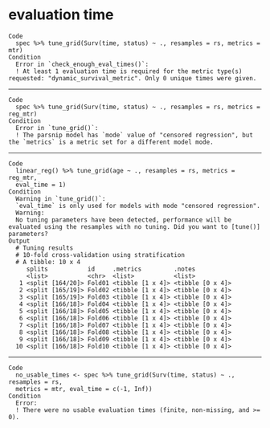 # evaluation time

    Code
      spec %>% tune_grid(Surv(time, status) ~ ., resamples = rs, metrics = mtr)
    Condition
      Error in `check_enough_eval_times()`:
      ! At least 1 evaluation time is required for the metric type(s) requested: "dynamic_survival_metric". Only 0 unique times were given.

---

    Code
      spec %>% tune_grid(Surv(time, status) ~ ., resamples = rs, metrics = reg_mtr)
    Condition
      Error in `tune_grid()`:
      ! The parsnip model has `mode` value of "censored regression", but the `metrics` is a metric set for a different model mode.

---

    Code
      linear_reg() %>% tune_grid(age ~ ., resamples = rs, metrics = reg_mtr,
      eval_time = 1)
    Condition
      Warning in `tune_grid()`:
      `eval_time` is only used for models with mode "censored regression".
      Warning:
      No tuning parameters have been detected, performance will be evaluated using the resamples with no tuning. Did you want to [tune()] parameters?
    Output
      # Tuning results
      # 10-fold cross-validation using stratification 
      # A tibble: 10 x 4
         splits           id     .metrics         .notes          
         <list>           <chr>  <list>           <list>          
       1 <split [164/20]> Fold01 <tibble [1 x 4]> <tibble [0 x 4]>
       2 <split [165/19]> Fold02 <tibble [1 x 4]> <tibble [0 x 4]>
       3 <split [165/19]> Fold03 <tibble [1 x 4]> <tibble [0 x 4]>
       4 <split [166/18]> Fold04 <tibble [1 x 4]> <tibble [0 x 4]>
       5 <split [166/18]> Fold05 <tibble [1 x 4]> <tibble [0 x 4]>
       6 <split [166/18]> Fold06 <tibble [1 x 4]> <tibble [0 x 4]>
       7 <split [166/18]> Fold07 <tibble [1 x 4]> <tibble [0 x 4]>
       8 <split [166/18]> Fold08 <tibble [1 x 4]> <tibble [0 x 4]>
       9 <split [166/18]> Fold09 <tibble [1 x 4]> <tibble [0 x 4]>
      10 <split [166/18]> Fold10 <tibble [1 x 4]> <tibble [0 x 4]>

---

    Code
      no_usable_times <- spec %>% tune_grid(Surv(time, status) ~ ., resamples = rs,
      metrics = mtr, eval_time = c(-1, Inf))
    Condition
      Error:
      ! There were no usable evaluation times (finite, non-missing, and >= 0).

